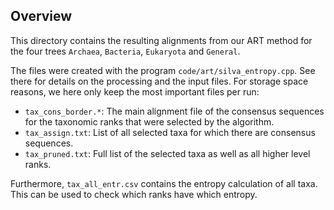 Overview
-------------------------

This directory contains the resulting alignments from our ART method for the four 
trees `Archaea`, `Bacteria`, `Eukaryota` and `General`.

The files were created with the program `code/art/silva_entropy.cpp`.
See there for details on the processing and the input files.
For storage space reasons, we here only keep the most important files per run:

 * `tax_cons_border.*`: The main alignment file of the consensus 
   sequences for the taxonomic ranks that were selected by the algorithm.
 * `tax_assign.txt`: List of all selected taxa for which there are consensus sequences.
 * `tax_pruned.txt`: Full list of the selected taxa as well as all higher level ranks.
 
Furthermore, `tax_all_entr.csv` contains the entropy calculation of all taxa.
This can be used to check which ranks have which entropy.
